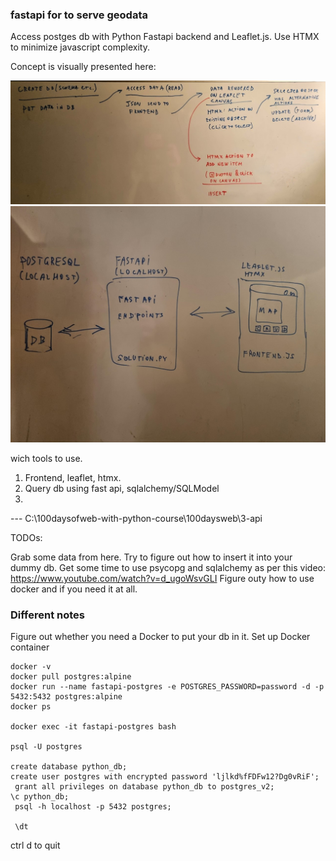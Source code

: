 ### fastapi for to serve geodata

Access postges db with Python Fastapi backend and Leaflet.js. Use HTMX to minimize javascript complexity.

Concept is visually presented here:

![part1](./part1.jpg)
![part2](./part2.jpg)


wich tools to use.
1. Frontend, leaflet, htmx.
2. Query db using fast api, sqlalchemy/SQLModel
4. 
--- C:\100daysofweb-with-python-course\100daysweb\3-api

TODOs:

Grab some data from here. Try to figure out how to insert it into your dummy db.
Get some time to use psycopg and sqlalchemy as per this video: <https://www.youtube.com/watch?v=d_ugoWsvGLI>
Figure outy how to use docker and if you need it at all.





### Different notes 
Figure out whether you need a Docker to put your db in it. Set up Docker container 
```
docker -v
docker pull postgres:alpine
docker run --name fastapi-postgres -e POSTGRES_PASSWORD=password -d -p 5432:5432 postgres:alpine
docker ps

docker exec -it fastapi-postgres bash

psql -U postgres

create database python_db;
create user postgres with encrypted password 'ljlkd%fFDFw12?Dg0vRiF';
 grant all privileges on database python_db to postgres_v2;
\c python_db;
 psql -h localhost -p 5432 postgres;

 \dt

```
 ctrl d to quit
 